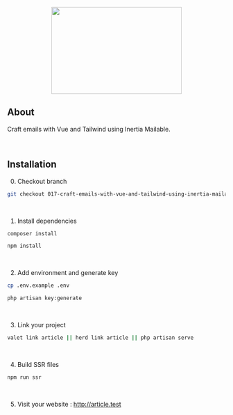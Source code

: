 <p align="center"><img src="https://raw.githubusercontent.com/capsulescodes/articles/main/capsules-articles-image.svg" width="300px" height="200px" /></p>


## About

Craft emails with Vue and Tailwind using Inertia Mailable.

<br>

## Installation

0. Checkout branch

```bash
git checkout 017-craft-emails-with-vue-and-tailwind-using-inertia-mailable
```

<br>

1. Install dependencies

```bash
composer install

npm install
```

<br>

2. Add environment and generate key

```bash
cp .env.example .env

php artisan key:generate
```

<br>

3. Link your project

```bash
valet link article || herd link article || php artisan serve
```

<br>

4. Build SSR files

```bash
npm run ssr
```

<br>

5. Visit your website : http://article.test
